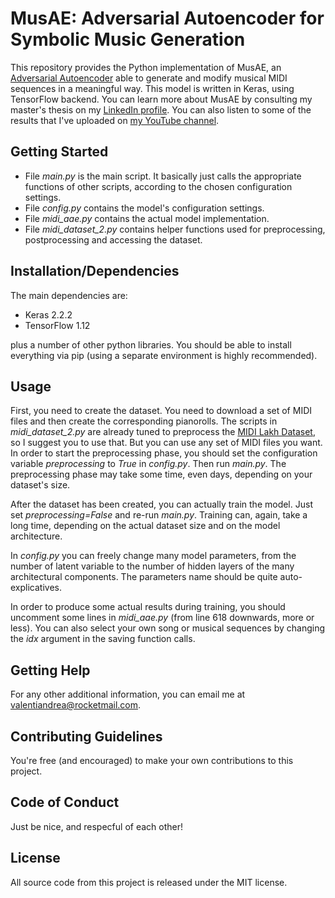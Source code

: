 # MusAE: Adversarial Autoencoder for Symbolic Music Generation

This repository provides the Python implementation of MusAE, an [Adversarial Autoencoder](https://arxiv.org/abs/1511.05644) able to generate and modify musical MIDI sequences in a meaningful way. This model is written in Keras, using TensorFlow backend. You can learn more about MusAE by consulting my master's thesis on my [LinkedIn profile](https://www.linkedin.com/in/avalenti93/). You can also listen to some of the results that I've uploaded on [my YouTube channel](https://www.youtube.com/playlist?list=PLxrPCQsIK9XVVpTIun9meuPcOdWaG-aSg).

## Getting Started

- File *main.py* is the main script. It basically just calls the appropriate functions of other scripts, according to the chosen configuration settings.
- File *config.py* contains the model's configuration settings.
- File *midi_aae.py* contains the actual model implementation.
- File *midi_dataset_2.py* contains helper functions used for preprocessing, postprocessing and accessing the dataset.

## Installation/Dependencies

The main dependencies are:
- Keras 2.2.2
- TensorFlow 1.12

plus a number of other python libraries. You should be able to install everything via pip (using a separate environment is highly recommended). 

## Usage

First, you need to create the dataset. You need to download a set of MIDI files and then create the corresponding pianorolls. The scripts in *midi_dataset_2.py* are already tuned to preprocess the [MIDI Lakh Dataset](https://colinraffel.com/projects/lmd/), so I suggest you to use that. But you can use any set of MIDI files you want. In order to start the preprocessing phase, you should set the configuration variable *preprocessing* to *True* in *config.py*. Then run *main.py*. The preprocessing phase may take some time, even days, depending on your dataset's size.

After the dataset has been created, you can actually train the model. Just set *preprocessing=False* and re-run *main.py*. Training can, again, take a long time, depending on the actual dataset size and on the model architecture.

In *config.py* you can freely change many model parameters, from the number of latent variable to the number of hidden layers of the many architectural components. The parameters name should be quite auto-explicatives.

In order to produce some actual results during training, you should uncomment some lines in *midi_aae.py* (from line 618 downwards, more or less). You can also select your own song or musical sequences by changing the *idx* argument in the saving function calls.

## Getting Help

For any other additional information, you can email me at valentiandrea@rocketmail.com.

## Contributing Guidelines  

You're free (and encouraged) to make your own contributions to this project.

## Code of Conduct

Just be nice, and respecful of each other!

## License

All source code from this project is released under the MIT license.
